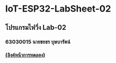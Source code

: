 # IoT-ESP32-LabSheet-02

## โปรแกรมไฟวิ่ง Lab-02

### __63030015 นายชยธร  บุษบารัตน์__

### [(ลิงค์หน้าการทดลอง)](./63030015-Lab-01.md)
